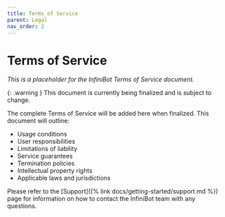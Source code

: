 ```yaml
---
title: Terms of Service
parent: Legal
nav_order: 2
---
```


# Terms of Service

*This is a placeholder for the InfiniBot Terms of Service document.*

{: .warning }
This document is currently being finalized and is subject to change.

The complete Terms of Service will be added here when finalized. This document will outline:

- Usage conditions
- User responsibilities
- Limitations of liability
- Service guarantees
- Termination policies
- Intellectual property rights
- Applicable laws and jurisdictions

Please refer to the [Support]({% link docs/getting-started/support.md %}) page for information on how to contact the InfiniBot team with any questions.
